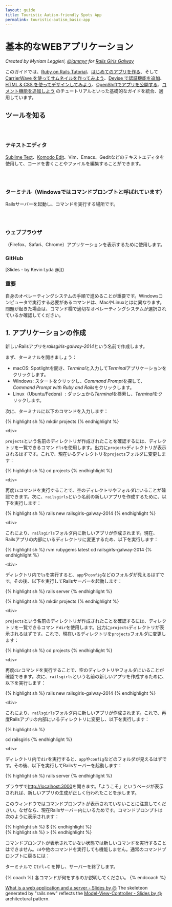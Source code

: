 ```yaml
---
layout: guide
title: Touristic Autism-friendly Spots App
permalink: touristic-autism_basic-app
---
```


# 基本的なWEBアプリケーション

*Created by Myriam Leggieri, [@iammyr](https://twitter.com/iammyr)*
*for [Rails Girls Galway](https://github.com/RailsGirlsGalway)*

このガイドでは、[Ruby on Rails Tutorial](https://www.railstutorial.org/book)、[はじめてのアプリを作る](/app)、そして [CarrierWave を使ってサムネイルを作ってみよう](/thumbnails)、[Devise で認証機能を追加](/devise)、[HTML & CSS を使ってデザインしてみよう](/design)、[OpenShiftでアプリを公開する](/openshift)、[コメント機能を追加しよう](/commenting) のチュートリアルといった基礎的なガイドを統合、適用しています。


## ツールを知る

<div class="indent" markdown="1">

<h3><i class="icon-text-editor">&nbsp;</i></h3>

<h3>テキストエディタ</h3>

<p><a href="http://www.sublimetext.com">Sublime Text</a>、<a href="http://www.activestate.com/komodo-edit">Komodo Edit</a>、Vim、Emacs、Geditなどのテキストエディタを使用して、コードを書くことやファイルを編集することができます。</p>

<h3><i class="icon-prompt">&nbsp;</i></h3>

<h3>ターミナル（Windowsではコマンドプロンプトと呼ばれています）</h3>
Railsサーバーを起動し、コマンドを実行する場所です。

<h3><i class="icon-browser">&nbsp;</i></h3>

<h3>ウェブブラウザ</h3>
（Firefox、Safari、Chrome）アプリケーションを表示するために使用します。

<h3>GitHub</h3>
[Slides - by Kevin Lyda @]()

</div>

### 重要

自身のオペレーティングシステムの手順で進めることが重要です。Windowsコンピュータで実行する必要があるコマンドは、MacやLinuxとはに異なります。問題が起きた場合は、コマンド欄で適切なオペレーティングシステムが選択されているか確認してください。

## *1.* アプリケーションの作成

新しいRailsアプリを*railsgirls-galway-2014*という名前で作成します。

まず、ターミナルを開きましょう：

* macOS: Spotlightを開き、*Terminal*と入力して*Terminal*アプリケーションをクリックします。
* Windows: スタートをクリックし、*Command Prompt*を探して、*Command Prompt with Ruby and Rails*をクリックします。
* Linux（Ubuntu/Fedora）: ダッシュから*Terminal*を検索し、*Terminal*をクリックします。

次に、ターミナルに以下のコマンドを入力します：

<div class="os-specific">
  <div class="mac nix">
{% highlight sh %}
mkdir projects
{% endhighlight %}

    <div>
<p><code>projects</code>という名前のディレクトリが作成されたことを確認するには、ディレクトリを一覧できるコマンド<code>ls</code>を使用します。出力に<code>projects</code>ディレクトリが表示されるはずです。これで、現在いるディレクトリを<code>projects</code>フォルダに変更します：</p>
    </div>

{% highlight sh %}
cd projects
{% endhighlight %}

    <div>
<p>再度<code>ls</code>コマンドを実行することで、空のディレクトリやフォルダにいることが確認できます。次に、<code>railsgirls</code>という名前の新しいアプリを作成するために、以下を実行します：</p>
    </div>

{% highlight sh %}
rails new railsgirls-galway-2014
{% endhighlight %}

    <div>
<p>これにより、<code>railsgirls</code>フォルダ内に新しいアプリが作成されます。現在、Railsアプリの内部にいるディレクトリに変更するため、以下を実行します：</p>
    </div>

{% highlight sh %}
rvm rubygems latest
cd railsgirls-galway-2014
{% endhighlight %}

    <div>
<p>ディレクトリ内で<code>ls</code>を実行すると、<code>app</code>や<code>config</code>などのフォルダが見えるはずです。その後、以下を実行してRailsサーバーを起動します：</p>
    </div>

{% highlight sh %}
rails server
{% endhighlight %}
  </div>

  <div class="win">
{% highlight sh %}
mkdir projects
{% endhighlight %}

    <div>
<p><code>projects</code>という名前のディレクトリが作成されたことを確認するには、ディレクトリを一覧できるコマンド<code>dir</code>を使用します。出力に<code>projects</code>ディレクトリが表示されるはずです。これで、現在いるディレクトリを<code>projects</code>フォルダに変更します：</p>
    </div>

{% highlight sh %}
cd projects
{% endhighlight %}

    <div>
<p>再度<code>dir</code>コマンドを実行することで、空のディレクトリやフォルダにいることが確認できます。次に、<code>railsgirls</code>という名前の新しいアプリを作成するために、以下を実行します：</p>
    </div>

{% highlight sh %}
rails new railsgirls-galway-2014
{% endhighlight %}

    <div>
<p>これにより、<code>railsgirls</code>フォルダ内に新しいアプリが作成されます。これで、再度Railsアプリの内部にいるディレクトリに変更し、以下を実行します：</p>
    </div>

{% highlight sh %}

cd railsgirls
{% endhighlight %}

    <div>
<p>ディレクトリ内で<code>dir</code>を実行すると、<code>app</code>や<code>config</code>などのフォルダが見えるはずです。その後、以下を実行してRailsサーバーを起動します：</p>
    </div>

{% highlight sh %}
rails server
{% endhighlight %}
  </div>
</div>

ブラウザで[http://localhost:3000](http://localhost:3000)を開きます。「ようこそ」というページが表示されれば、新しいアプリの生成が正しく行われたことを示します。

このウィンドウではコマンドプロンプトが表示されていないことに注意してください。なぜなら、現在Railsサーバー内にいるためです。コマンドプロンプトは次のように表示されます：

<div class="os-specific">
  <div class="mac nix">
{% highlight sh %}
$
{% endhighlight %}
  </div>
  <div class="win">
{% highlight sh %}
>
{% endhighlight %}
  </div>
</div>

コマンドプロンプトが表示されていない状態では新しいコマンドを実行することはできません。`cd`や他のコマンドを実行しても機能しません。通常のコマンドプロンプトに戻るには：

ターミナルで <kbd>Ctrl</kbd>+<kbd>C</kbd> を押し、サーバーを終了します。

{% coach %}
各コマンドが何をするのか説明してください。
{% endcoach %}

[What is a web application and a server - Slides by @]()
The skeleteon generated by "rails new" reflects the [Model-View-Controller - Slides by @]() architectural pattern.


